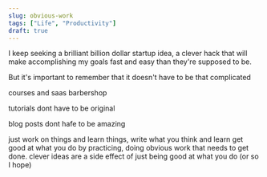 ```yaml
---
slug: obvious-work
tags: ["Life", "Productivity"]
draft: true
---
```


I keep seeking a brilliant billion dollar startup idea, a clever hack that will make accomplishing my goals fast and easy than they're supposed to be.

But it's important to remember that it doesn't have to be that complicated


courses and saas
barbershop

tutorials dont have to be original

blog posts dont hafe to be amazing

just work on things and learn things, write what you think and learn
get good at what you do by practicing, doing obvious work that needs to get done.
clever ideas are a side effect of just being good at what  you do (or so I hope)